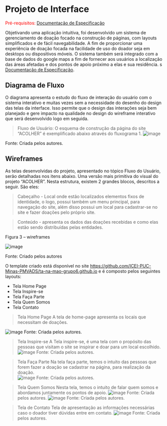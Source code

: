 
# Projeto de Interface

<span style="color:red">Pré-requisitos: <a href="2-Especificação do Projeto.md"> Documentação de Especificação</a></span>
 

Objetivando uma aplicação intuitiva, foi desenvolvido um sistema de gerenciamento de doação focado na construção de páginas, com layouts simplificados e de fácil navegabilidade. A fim de proporcionar uma experiência de doação focada na facilidade de uso do doador seja em desktops ou dispositivos móveis. O sistema também será integrado com a base de dados do google maps a fim de fornecer aos usuários a localização das áreas afetadas e dos pontos de apoio próximo a elas e sua residência. s <a href="2-Especificação do Projeto.md"> Documentação de Especificação</a>.

## Diagrama de Fluxo

O diagrama apresenta o estudo do fluxo de interação do usuário com o sistema interativo e  muitas vezes sem a necessidade do desenho do design das telas da interface. Isso permite que o design das interações seja bem planejado e gere impacto na qualidade no design do wireframe interativo que será desenvolvido logo em seguida.

> Fluxo de Usuário: 
O esquema de construção da página do site “ACOLHER” é exemplificado abaixo através do fluxograma 1. 
![image](https://user-images.githubusercontent.com/102244252/193485670-34d75cf9-4214-44e0-beb4-1751c95977aa.png)

Fonte: Criada pelos autores.



## Wireframes

As telas desenvolvidas do projeto, apresentado no tópico Fluxo do Usuário, serão detalhadas nos itens abaixo. Uma versão mais primitiva do visual do projeto “ACOLHER”. Nesta estrutura, existem 2 grandes blocos, descritos a seguir. São eles: 

 

 

> Cabeçalho - Local onde estão localizados elementos fixos de identidade, o logo, possui também um menu principal, para navegação do site, além disso possui um local para cadastrar-se no site e fazer doações pelo próprio site. 

> Conteúdo - apresenta os dados das doações recebidas e como elas estão sendo distribuídas pelas entidades. 

 

Figura 3 – wireframes 


![image](https://user-images.githubusercontent.com/102244252/193480998-2889b98f-e01c-465c-95eb-5fffc7e708eb.png)

Fonte: Criado pelos autores 

 O template criado está disponível no site https://github.com/ICEI-PUC-Minas-PMVADS/ta-na-mao-grupo6.github.io e é composto pelos seguintes layouts:
- Tela Home Page
- Tela Inspire-se
- Tela Faça Parte
- Tela Quem Somos
- Tela Contato

> Tela Home Page
A tela de home-page apresenta os locais que necessitam de doações. 

![image](https://user-images.githubusercontent.com/102244252/193482048-a9e46293-423f-48bc-ad0c-30f48c23f36a.png)
Fonte: Criada pelos autores.

> Tela Inspire-se
A Tela inspire-se, é uma tela com o propósito das pessoas que visitam o site se inspirar e doar para um local escolhido. 
![image](https://user-images.githubusercontent.com/102244252/193482083-5dca7c28-25f0-4ba0-81be-cef007450781.png)
Fonte: Criada pelos autores.

> Tela Faça Parte 
Na tela faça parte, temos o intuito das pessoas que forem fazer a doação se cadastrar na página, para realização da doação.  
![image](https://user-images.githubusercontent.com/102244252/193482242-413480da-5520-4a14-a317-99fd7edb9c84.png)
Fonte: Criada pelos autores.

> Tela Quem Somos
Nesta tela, temos o intuito de falar quem somos e abordamos juntamente os pontos de apoio. 
![image](https://user-images.githubusercontent.com/102244252/193482276-48353b4d-5f44-4eb6-8a8a-42fac2640010.png)
Fonte: Criada pelos autores.
![image](https://user-images.githubusercontent.com/102244252/193482285-5fb5ec02-868e-4f65-830a-9a30ed8e3344.png)
Fonte: Criada pelos autores.

> Tela de Contato
Tela de apresentação as informações necessárias caso o doador tiver dúvidas entre em contato.
![image](https://user-images.githubusercontent.com/102244252/193482304-d3a8a76e-05a5-4df2-a8d5-487847f40f28.png)
Fonte: Criada pelos autores.
